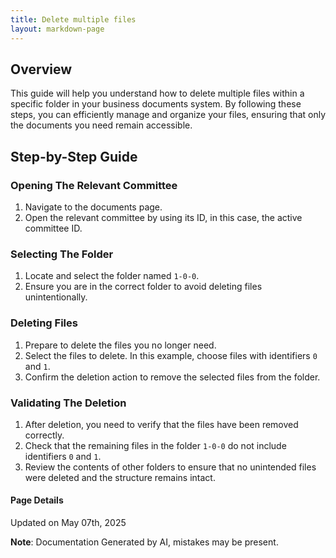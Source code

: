 ```yaml
---
title: Delete multiple files
layout: markdown-page
---
```

## Overview

This guide will help you understand how to delete multiple files within a specific folder in your business documents system. By following these steps, you can efficiently manage and organize your files, ensuring that only the documents you need remain accessible.

## Step-by-Step Guide

### Opening The Relevant Committee

1. Navigate to the documents page.
2. Open the relevant committee by using its ID, in this case, the active committee ID.

### Selecting The Folder

1. Locate and select the folder named `1-0-0`.
2. Ensure you are in the correct folder to avoid deleting files unintentionally.

### Deleting Files

1. Prepare to delete the files you no longer need.
2. Select the files to delete. In this example, choose files with identifiers `0` and `1`.
3. Confirm the deletion action to remove the selected files from the folder.

### Validating The Deletion

1. After deletion, you need to verify that the files have been removed correctly.
2. Check that the remaining files in the folder `1-0-0` do not include identifiers `0` and `1`.
3. Review the contents of other folders to ensure that no unintended files were deleted and the structure remains intact.

  


#### Page Details
Updated on May 07th, 2025

**Note**: Documentation Generated by AI, mistakes may be present.